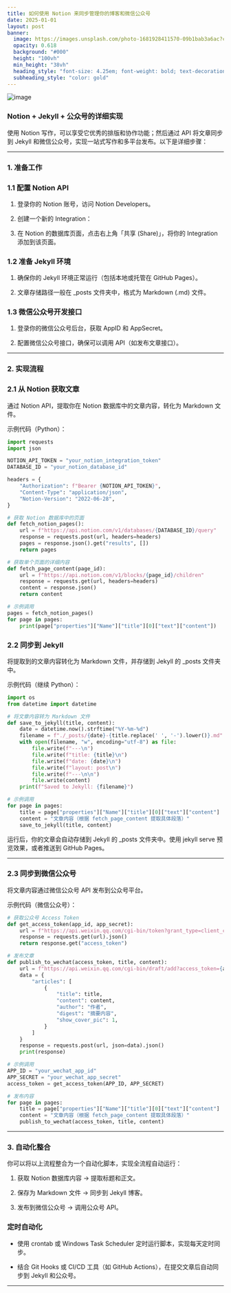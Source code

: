 ```yaml
---
title: 如何使用 Notion 来同步管理你的博客和微信公众号
date: 2025-01-01
layout: post
banner:
  image: https://images.unsplash.com/photo-1681928411570-09b1bab3a6ac?crop=entropy&cs=tinysrgb&fit=max&fm=jpg&ixid=M3w2OTIwMzJ8MHwxfHJhbmRvbXx8fHx8fHx8fDE3MzU3MjcxNjN8&ixlib=rb-4.0.3&q=80&w=1080
  opacity: 0.618
  background: "#000"
  height: "100vh"
  min_height: "38vh"
  heading_style: "font-size: 4.25em; font-weight: bold; text-decoration: underline"
  subheading_style: "color: gold"
---
```


![image](https://images.unsplash.com/photo-1523275335684-37898b6baf30?ixlib=rb-4.0.3&q=85&fm=jpg&crop=entropy&cs=srgb)

### Notion + Jekyll + 公众号的详细实现

使用 Notion 写作，可以享受它优秀的排版和协作功能；然后通过 API 将文章同步到 Jekyll 和微信公众号，实现一站式写作和多平台发布。以下是详细步骤：

---

### 1. 准备工作

### 1.1 配置 Notion API

1. 登录你的 Notion 账号，访问 Notion Developers。

1. 创建一个新的 Integration：

1. 在 Notion 的数据库页面，点击右上角「共享 (Share)」，将你的 Integration 添加到该页面。

### 1.2 准备 Jekyll 环境

1. 确保你的 Jekyll 环境正常运行（包括本地或托管在 GitHub Pages）。

1. 文章存储路径一般在 _posts 文件夹中，格式为 Markdown (.md) 文件。

### 1.3 微信公众号开发接口

1. 登录你的微信公众号后台，获取 AppID 和 AppSecret。

1. 配置微信公众号接口，确保可以调用 API（如发布文章接口）。

---

### 2. 实现流程

### 2.1 从 Notion 获取文章

通过 Notion API，提取你在 Notion 数据库中的文章内容，转化为 Markdown 文件。

示例代码（Python）：

```python
import requests
import json

NOTION_API_TOKEN = "your_notion_integration_token"
DATABASE_ID = "your_notion_database_id"

headers = {
    "Authorization": f"Bearer {NOTION_API_TOKEN}",
    "Content-Type": "application/json",
    "Notion-Version": "2022-06-28",
}

# 获取 Notion 数据库中的页面
def fetch_notion_pages():
    url = f"https://api.notion.com/v1/databases/{DATABASE_ID}/query"
    response = requests.post(url, headers=headers)
    pages = response.json().get("results", [])
    return pages

# 获取单个页面的详细内容
def fetch_page_content(page_id):
    url = f"https://api.notion.com/v1/blocks/{page_id}/children"
    response = requests.get(url, headers=headers)
    content = response.json()
    return content

# 示例调用
pages = fetch_notion_pages()
for page in pages:
    print(page["properties"]["Name"]["title"][0]["text"]["content"])

```

### 2.2 同步到 Jekyll

将提取到的文章内容转化为 Markdown 文件，并存储到 Jekyll 的 _posts 文件夹中。

示例代码（继续 Python）：

```python
import os
from datetime import datetime

# 将文章内容转为 Markdown 文件
def save_to_jekyll(title, content):
    date = datetime.now().strftime("%Y-%m-%d")
    filename = f"./_posts/{date}-{title.replace(' ', '-').lower()}.md"
    with open(filename, "w", encoding="utf-8") as file:
        file.write(f"---\n")
        file.write(f"title: {title}\n")
        file.write(f"date: {date}\n")
        file.write(f"layout: post\n")
        file.write(f"---\n\n")
        file.write(content)
    print(f"Saved to Jekyll: {filename}")

# 示例调用
for page in pages:
    title = page["properties"]["Name"]["title"][0]["text"]["content"]
    content = "文章内容（根据 fetch_page_content 提取具体段落）"
    save_to_jekyll(title, content)

```

运行后，你的文章会自动存储到 Jekyll 的 _posts 文件夹中。使用 jekyll serve 预览效果，或者推送到 GitHub Pages。

---

### 2.3 同步到微信公众号

将文章内容通过微信公众号 API 发布到公众号平台。

示例代码（微信公众号）：

```python
# 获取公众号 Access Token
def get_access_token(app_id, app_secret):
    url = f"https://api.weixin.qq.com/cgi-bin/token?grant_type=client_credential&appid={app_id}&secret={app_secret}"
    response = requests.get(url).json()
    return response.get("access_token")

# 发布文章
def publish_to_wechat(access_token, title, content):
    url = f"https://api.weixin.qq.com/cgi-bin/draft/add?access_token={access_token}"
    data = {
        "articles": [
            {
                "title": title,
                "content": content,
                "author": "作者",
                "digest": "摘要内容",
                "show_cover_pic": 1,
            }
        ]
    }
    response = requests.post(url, json=data).json()
    print(response)

# 示例调用
APP_ID = "your_wechat_app_id"
APP_SECRET = "your_wechat_app_secret"
access_token = get_access_token(APP_ID, APP_SECRET)

# 发布内容
for page in pages:
    title = page["properties"]["Name"]["title"][0]["text"]["content"]
    content = "文章内容（根据 fetch_page_content 提取具体段落）"
    publish_to_wechat(access_token, title, content)

```

---

### 3. 自动化整合

你可以将以上流程整合为一个自动化脚本，实现全流程自动运行：

1. 获取 Notion 数据库内容 → 提取标题和正文。

1. 保存为 Markdown 文件 → 同步到 Jekyll 博客。

1. 发布到微信公众号 → 调用公众号 API。

### 定时自动化

- 使用 crontab 或 Windows Task Scheduler 定时运行脚本，实现每天定时同步。

- 结合 Git Hooks 或 CI/CD 工具（如 GitHub Actions），在提交文章后自动同步到 Jekyll 和公众号。

---